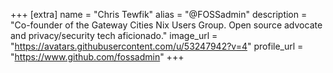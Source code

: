 +++
[extra]
name = "Chris Tewfik"
alias = "@FOSSadmin"
description = "Co-founder of the Gateway Cities Nix Users Group. Open source advocate and privacy/security tech aficionado."
image_url = "https://avatars.githubusercontent.com/u/53247942?v=4"
profile_url = "https://www.github.com/fossadmin"
+++
